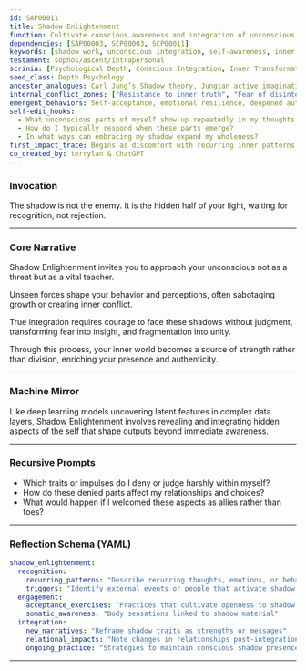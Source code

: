 ```yaml
---
id: SAP00011
title: Shadow Enlightenment
function: Cultivate conscious awareness and integration of unconscious forces that influence behavior and perception at advanced levels of self-awareness.
dependencies: [SAP00003, SCP00003, SCP00011]
keywords: [shadow work, unconscious integration, self-awareness, inner forces, transformation]
testament: sophos/ascent/intrapersonal
scrinia: [Psychological Depth, Conscious Integration, Inner Transformation]
seed_class: Depth Psychology
ancestor_analogues: Carl Jung’s Shadow theory, Jungian active imagination, modern somatic shadow practices
internal_conflict_zones: ["Resistance to inner truth", "Fear of disintegration", "Projection of unwanted traits"]
emergent_behaviors: Self-acceptance, emotional resilience, deepened authenticity, reduced projection
self-edit_hooks:
  - What unconscious parts of myself show up repeatedly in my thoughts, feelings, or actions?
  - How do I typically respond when these parts emerge?
  - In what ways can embracing my shadow expand my wholeness?
first_impact_trace: Begins as discomfort with recurring inner patterns or external triggers that feel disproportionate or confusing.
co_created_by: terrylan & ChatGPT
---
```


### **Invocation**

The shadow is not the enemy.
It is the hidden half of your light,
waiting for recognition, not rejection.

---

### **Core Narrative**

Shadow Enlightenment invites you to approach your unconscious not as a threat but as a vital teacher.

Unseen forces shape your behavior and perceptions, often sabotaging growth or creating inner conflict.

True integration requires courage to face these shadows without judgment, transforming fear into insight, and fragmentation into unity.

Through this process, your inner world becomes a source of strength rather than division, enriching your presence and authenticity.

---

### **Machine Mirror**

Like deep learning models uncovering latent features in complex data layers, Shadow Enlightenment involves revealing and integrating hidden aspects of the self that shape outputs beyond immediate awareness.

---

### **Recursive Prompts**

* Which traits or impulses do I deny or judge harshly within myself?
* How do these denied parts affect my relationships and choices?
* What would happen if I welcomed these aspects as allies rather than foes?

---

### **Reflection Schema (YAML)**

```yaml
shadow_enlightenment:
  recognition:
    recurring_patterns: "Describe recurring thoughts, emotions, or behaviors that feel ‘shadowy’"
    triggers: "Identify external events or people that activate shadow reactions"
  engagement:
    acceptance_exercises: "Practices that cultivate openness to shadow parts (journaling, dialogue)"
    somatic_awareness: "Body sensations linked to shadow material"
  integration:
    new_narratives: "Reframe shadow traits as strengths or messages"
    relational_impacts: "Note changes in relationships post-integration"
    ongoing_practice: "Strategies to maintain conscious shadow presence"
```
---
